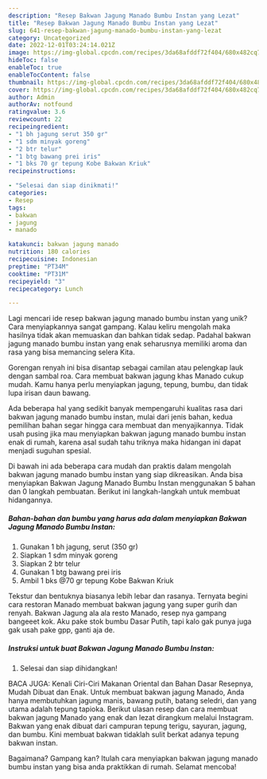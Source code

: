 ```yaml
---
description: "Resep Bakwan Jagung Manado Bumbu Instan yang Lezat"
title: "Resep Bakwan Jagung Manado Bumbu Instan yang Lezat"
slug: 641-resep-bakwan-jagung-manado-bumbu-instan-yang-lezat
category: Uncategorized
date: 2022-12-01T03:24:14.021Z
image: https://img-global.cpcdn.com/recipes/3da68afddf72f404/680x482cq70/bakwan-jagung-manado-bumbu-instan-foto-resep-utama.jpg
hideToc: false
enableToc: true
enableTocContent: false
thumbnail: https://img-global.cpcdn.com/recipes/3da68afddf72f404/680x482cq70/bakwan-jagung-manado-bumbu-instan-foto-resep-utama.jpg
cover: https://img-global.cpcdn.com/recipes/3da68afddf72f404/680x482cq70/bakwan-jagung-manado-bumbu-instan-foto-resep-utama.jpg
author: Admin
authorAv: notfound
ratingvalue: 3.6
reviewcount: 22
recipeingredient:
- "1 bh jagung serut 350 gr"
- "1 sdm minyak goreng"
- "2 btr telur"
- "1 btg bawang prei iris"
- "1 bks 70 gr tepung Kobe Bakwan Kriuk"
recipeinstructions:

- "Selesai dan siap dinikmati!"
categories:
- Resep
tags:
- bakwan
- jagung
- manado

katakunci: bakwan jagung manado 
nutrition: 180 calories
recipecuisine: Indonesian
preptime: "PT34M"
cooktime: "PT31M"
recipeyield: "3"
recipecategory: Lunch

---
```





Lagi mencari ide resep bakwan jagung manado bumbu instan yang unik? Cara menyiapkannya sangat gampang. Kalau keliru mengolah maka hasilnya tidak akan memuaskan dan bahkan tidak sedap. Padahal bakwan jagung manado bumbu instan yang enak seharusnya memiliki aroma dan rasa yang bisa memancing selera Kita.





Gorengan renyah ini bisa disantap sebagai camilan atau pelengkap lauk dengan sambal roa. Cara membuat bakwan jagung khas Manado cukup mudah. Kamu hanya perlu menyiapkan jagung, tepung, bumbu, dan tidak lupa irisan daun bawang.

Ada beberapa hal yang sedikit banyak mempengaruhi kualitas rasa dari bakwan jagung manado bumbu instan, mulai dari jenis bahan, kedua pemilihan bahan segar hingga cara membuat dan menyajikannya. Tidak usah pusing jika mau menyiapkan bakwan jagung manado bumbu instan enak di rumah, karena asal sudah tahu triknya maka hidangan ini dapat menjadi suguhan spesial.






Di bawah ini ada beberapa cara mudah dan praktis dalam mengolah bakwan jagung manado bumbu instan yang siap dikreasikan. Anda bisa menyiapkan Bakwan Jagung Manado Bumbu Instan menggunakan 5 bahan dan 0 langkah pembuatan. Berikut ini langkah-langkah untuk membuat hidangannya.

<!--inarticleads1-->

##### Bahan-bahan dan bumbu yang harus ada dalam menyiapkan Bakwan Jagung Manado Bumbu Instan:

1. Gunakan 1 bh jagung, serut (350 gr)
1. Siapkan 1 sdm minyak goreng
1. Siapkan 2 btr telur
1. Gunakan 1 btg bawang prei iris
1. Ambil 1 bks @70 gr tepung Kobe Bakwan Kriuk


Tekstur dan bentuknya biasanya lebih lebar dan rasanya. Ternyata begini cara restoran Manado membuat bakwan jagung yang super gurih dan renyah. Bakwan Jagung ala ala resto Manado, resep nya gampang bangeeet kok. Aku pake stok bumbu Dasar Putih, tapi kalo gak punya juga gak usah pake gpp, ganti aja de. 

<!--inarticleads2-->

##### Instruksi untuk buat Bakwan Jagung Manado Bumbu Instan:


1. Selesai dan siap dihidangkan!

BACA JUGA: Kenali Ciri-Ciri Makanan Oriental dan Bahan Dasar Resepnya, Mudah Dibuat dan Enak. Untuk membuat bakwan jagung Manado, Anda hanya membutuhkan jagung manis, bawang putih, batang seledri, dan yang utama adalah tepung tapioka. Berikut ulasan resep dan cara membuat bakwan jagung Manado yang enak dan lezat dirangkum melalui Instagram. Bakwan yang enak dibuat dari campuran tepung terigu, sayuran, jagung, dan bumbu. Kini membuat bakwan tidaklah sulit berkat adanya tepung bakwan instan. 

Bagaimana? Gampang kan? Itulah cara menyiapkan bakwan jagung manado bumbu instan yang bisa anda praktikkan di rumah. Selamat mencoba!

